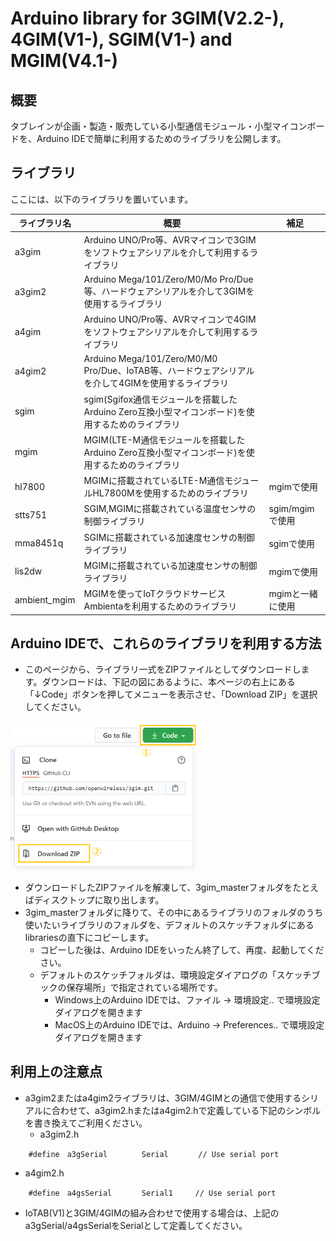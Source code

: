 # Arduino library for 3GIM(V2.2-), 4GIM(V1-), SGIM(V1-) and MGIM(V4.1-)

## 概要
タブレインが企画・製造・販売している小型通信モジュール・小型マイコンボードを、Arduino IDEで簡単に利用するためのライブラリを公開します。

## ライブラリ
ここには、以下のライブラリを置いています。

| ライブラリ名 | 概要 | 補足 |
| --- | --- | --- |
| a3gim | Arduino UNO/Pro等、AVRマイコンで3GIMをソフトウェアシリアルを介して利用するライブラリ | |
| a3gim2 | Arduino Mega/101/Zero/M0/Mo Pro/Due等、ハードウェアシリアルを介して3GIMを使用するライブラリ | |
| a4gim | Arduino UNO/Pro等、AVRマイコンで4GIMをソフトウェアシリアルを介して利用するライブラリ | |
| a4gim2 | Arduino Mega/101/Zero/M0/M0 Pro/Due、IoTAB等、ハードウェアシリアルを介して4GIMを使用するライブラリ | |
| sgim | sgim(Sgifox通信モジュールを搭載したArduino Zero互換小型マイコンボード)を使用するためのライブラリ | |
| mgim | MGIM(LTE-M通信モジュールを搭載したArduino Zero互換小型マイコンボード)を使用するためのライブラリ | |
| hl7800 | MGIMに搭載されているLTE-M通信モジュールHL7800Mを使用するためのライブラリ | mgimで使用 |
| stts751 | SGIM,MGIMに搭載されている温度センサの制御ライブラリ | sgim/mgimで使用 |
| mma8451q | SGIMに搭載されている加速度センサの制御ライブラリ | sgimで使用 |
| lis2dw | MGIMに搭載されている加速度センサの制御ライブラリ | mgimで使用 |
| ambient_mgim | MGIMを使ってIoTクラウドサービスAmbientaを利用するためのライブラリ | mgimと一緒に使用 |

## Arduino IDEで、これらのライブラリを利用する方法
* このページから、ライブラリ一式をZIPファイルとしてダウンロードします。ダウンロードは、下記の図にあるように、本ページの右上にある「↓Code」ボタンを押してメニューを表示させ、「Download ZIP」を選択してください。
<img src="docs/lib_download.png" width="300">

* ダウンロードしたZIPファイルを解凍して、3gim_masterフォルダをたとえばディスクトップに取り出します。
* 3gim_masterフォルダに降りて、その中にあるライブラリのフォルダのうち使いたいライブラリのフォルダを、デフォルトのスケッチフォルダにあるlibrariesの直下にコピーします。
    * コピーした後は、Arduino IDEをいったん終了して、再度、起動してください。
    * デフォルトのスケッチフォルダは、環境設定ダイアログの「スケッチブックの保存場所」で指定されている場所です。
      * Windows上のArduino IDEでは、ファイル → 環境設定.. で環境設定ダイアログを開きます
      * MacOS上のArduino IDEでは、Arduino → Preferences.. で環境設定ダイアログを開きます

## 利用上の注意点
* a3gim2またはa4gim2ライブラリは、3GIM/4GIMとの通信で使用するシリアルに合わせて、a3gim2.hまたはa4gim2.hで定義している下記のシンボルを書き換えてご利用ください。
  * a3gim2.h
```
    #define　a3gSerial　　　　 Serial　　　　// Use serial port
```

  * a4gim2.h
```
    #define　a4gsSerial　　　　Serial1　　　// Use serial port
```

* IoTAB(V1)と3GIM/4GIMの組み合わせで使用する場合は、上記の a3gSerial/a4gsSerialをSerialとして定義してください。
